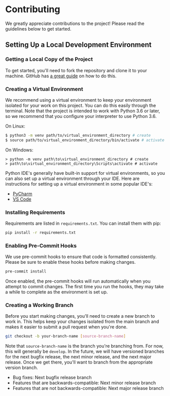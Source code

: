 # Contributing

We greatly appreciate contributions to the project! Please read the guidelines
below to get started.

## Setting Up a Local Development Environment

### Getting a Local Copy of the Project

To get started, you'll need to fork the repository and clone it to your machine.
GitHub has [a great guide](https://docs.github.com/en/pull-requests/collaborating-with-pull-requests/working-with-forks/fork-a-repo?tool=webui)
on how to do this.

### Creating a Virtual Environment

We recommend using a virtual environment to keep your environment isolated for
your work on this project. You can do this easily through the terminal. Note
that the project is intended to work with Python 3.6 or later, so we recommend
that you configure your interpreter to use Python 3.6.

On Linux:
```bash
$ python3 -m venv path/to/virtual_environment_directory # create
$ source path/to/virtual_environment_directory/bin/activate # activate
```

On Windows:
```shell
> python -m venv path\to\virtual_environment_directory # create
> path\to\virtual_environment_directory\Scripts\activate # activate
```

Python IDE's generally have built-in support for virtual environments, so you
can also set up a virtual environment through your IDE. Here are instructions
for setting up a virtual environment in some popular IDE's:
* [PyCharm](https://www.jetbrains.com/help/pycharm/creating-virtual-environment.html)
* [VS Code](https://code.visualstudio.com/docs/python/environments)

### Installing Requirements

Requirements are listed in `requirements.txt`. You can install them with pip:

```bash
pip install -r requirements.txt
```

### Enabling Pre-Commit Hooks

We use pre-commit hooks to ensure that code is formatted consistently. Please be
sure to enable these hooks before making changes.

```bash
pre-commit install
```

Once enabled, the pre-commit hooks will run automatically when you attempt to
commit changes. The first time you run the hooks, they may take a while to
complete as the environment is set up.

### Creating a Working Branch

Before you start making changes, you'll need to create a new branch to work in.
This helps keep your changes isolated from the main branch and makes it easier
to submit a pull request when you're done.

```bash
git checkout -b your-branch-name [source-branch-name]
```

Note that `source-branch-name` is the branch you're branching from. For now,
this will generally be `develop`. In the future, we will have versioned branches
for the next bugfix release, the next minor release, and the next major release.
Once we get there, you'll want to branch from the appropriate version branch.
* Bug fixes: Next bugfix release branch
* Features that are backwards-compatible: Next minor release branch
* Features that are not backwards-compatible: Next major release branch
